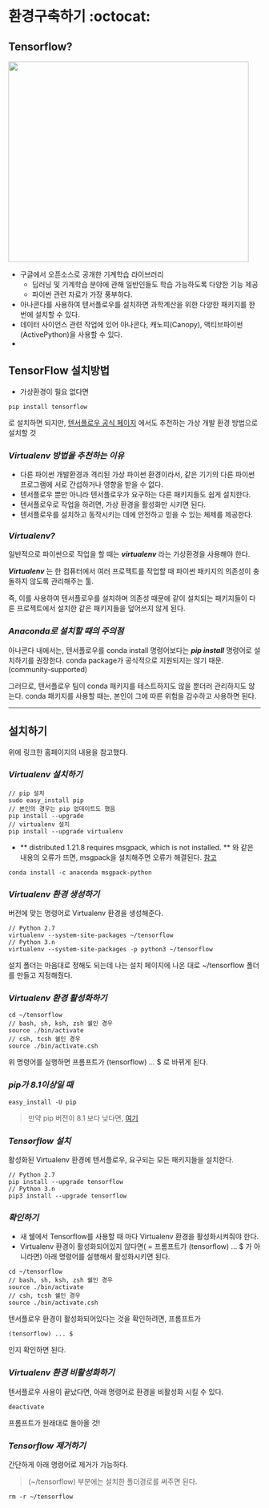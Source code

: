 # 환경구축하기 :octocat:
## Tensorflow?
<img width="480" height="400" src="https://upload.wikimedia.org/wikipedia/commons/thumb/1/11/TensorFlowLogo.svg/1200px-TensorFlowLogo.svg.png"></img>
- 구글에서 오픈소스로 공개한 기계학습 라이브러리
	- 딥러닝 및 기계학습 분야에 관해 일반인들도 학습 가능하도록 다양한 기능 제공
	- 파이썬 관련 자료가 가장 풍부하다.
- 아나콘다를 사용하여 텐서플로우를 설치하면 과학계산을 위한 다양한 패키지를 한번에 설치할 수 있다.
- 데이터 사이언스 관련 작업에 있어 아나콘다, 캐노피(Canopy), 액티브파이썬(ActivePython)을 사용할 수 있다.
- 

## TensorFlow 설치방법

- 가상환경이 필요 없다면
```
pip install tensorflow
```
로 설치하면 되지만, [텐서플로우 공식 페이지](https://www.tensorflow.org/install/install_mac) 에서도 추천하는 가상 개발 환경 방법으로 설치할 것

### ***Virtualenv 방법을 추천하는 이유***
- 다른 파이썬 개발환경과 격리된 가상 파이썬 환경이라서, 같은 기기의 다른 파이썬 프로그램에 서로 간섭하거나 영향을 받을 수 없다.
- 텐서플로우 뿐만 아니라 텐서플로우가 요구하는 다른 패키지들도 쉽게 설치한다.
- 텐서플로우로 작업을 하려면, 가상 환경을 활성화만 시키면 된다.
- 텐서플로우를 설치하고 동작시키는 데에 안전하고 믿을 수 있는 체제를 제공한다.

### ***Virtualenv?***
일반적으로 파이썬으로 작업을 할 때는 ***virtualenv*** 라는 가상환경을 사용해야 한다.

***Virtualenv*** 는 한 컴퓨터에서 여러 프로젝트를 작업할 때 파이썬 패키지의 의존성이 충돌하지 않도록 관리해주는 툴.

즉, 이를 사용하여 텐서플로우를 설치하며 의존성 때문에 같이 설치되는 패키지들이 다른 프로젝트에서 설치한 같은 패키지들을 덮어쓰지 않게 된다.

### ***Anaconda로 설치할 때의 주의점***
아나콘다 내에서는, 텐서플로우를 conda install 명령어보다는 ***pip install*** 명령어로 설치하기를 권장한다.
conda package가 공식적으로 지원되지는 않기 때문. (community-supported)

그러므로, 텐서플로우 팀이 conda 패키지를 테스트하지도 않을 뿐더러 관리하지도 않는다. conda 패키지를 사용할 때는, 본인이 그에 따른 위험을 감수하고 사용하면 된다.

* * *

## 설치하기
위에 링크한 홈페이지의 내용을 참고했다.

### ***Virtualenv 설치하기***
```
// pip 설치
sudo easy_install pip
// 본인의 경우는 pip 업데이트도 했음
pip install --upgrade
// virtualenv 설치
pip install --upgrade virtualenv 
```

- ** distributed 1.21.8 requires msgpack, which is not installed. **
와 같은 내용의 오류가 뜨면, msgpack을 설치해주면 오류가 해결된다. [참고](https://anaconda.org/anaconda/msgpack-python)
```
conda install -c anaconda msgpack-python
```

### ***Virtualenv 환경 생성하기***
버전에 맞는 명령어로 Virtualenv 환경을 생성해준다.
```
// Python 2.7
virtualenv --system-site-packages ~/tensorflow
// Python 3.n
virtualenv --system-site-packages -p python3 ~/tensorflow
```
설치 폴더는 마음대로 정해도 되는데 나는 설치 페이지에 나온 대로 ~/tensorflow 폴더를 만들고 지정해줬다.


### ***Virtualenv 환경 활성화하기***
```
cd ~/tensorflow
// bash, sh, ksh, zsh 쉘인 경우
source ./bin/activate
// csh, tcsh 쉘인 경우
source ./bin/activate.csh
```

위 명령어를 실행하면 프롬프트가
(tensorflow) ... $
 로 바뀌게 된다.

### ***pip가 8.1이상일 때*** 
```
easy_install -U pip
```
> 만약 pip 버전이 8.1 보다 낮다면, [여기](https://www.tensorflow.org/install/install_mac)

### ***Tensorflow 설치*** 
활성화된 Virtualenv 환경에 텐서플로우, 요구되는 모든 패키지들을 설치한다.
```
// Python 2.7
pip install --upgrade tensorflow
// Python 3.n
pip3 install --upgrade tensorflow
```

### ***확인하기*** 
- 새 쉘에서 Tensorflow를 사용할 때 마다 Virtualenv 환경을 활성화시켜줘야 한다.
- Virtualenv 환경이 활성화되어있지 않다면( = 프롬프트가 (tensorflow) ... $ 가 아니라면) 아래 명령어를 실행해서 활성화시키면 된다.

```
cd ~/tensorflow
// bash, sh, ksh, zsh 쉘인 경우
source ./bin/activate
// csh, tcsh 쉘인 경우
source ./bin/activate.csh
```

텐서플로우 환경이 활성화되어있다는 것을 확인하려면, 프롬프트가 
```
(tensorflow) ... $
```
인지 확인하면 된다.

### ***Virtualenv 환경 비활성화하기***

텐서플로우 사용이 끝났다면, 아래 명령어로 환경을 비활성화 시킬 수 있다.
```
deactivate
```
프롬프트가 원래대로 돌아올 것!

### ***Tensorflow 제거하기***
간단하게 아래 명령어로 제거가 가능하다.
> (~/tensorflow) 부분에는 설치한 폴더경로를 써주면 된다.

```
rm -r ~/tensorflow
```

